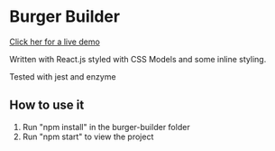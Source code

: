 <h1>Burger Builder</h1>

<a href='https://my-burger-builder-f70e6.firebaseapp.com'>Click her for a live demo</a>

<p>Written with React.js styled with CSS Models and some inline styling.</p>
<p>Tested with jest and enzyme</p>
<h2> How to use it </h2>
<ol>
  <li>Run "npm install" in the burger-builder folder</li>
  <li>Run "npm start" to view the project</li>
</ol>
